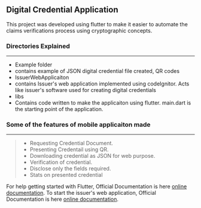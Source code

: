 ## Digital Credential Application

This project was developed using flutter to make it easier to automate the claims verifications process using cryptographic concepts.

### Directories Explained
---
- Example folder
 - contains example of JSON digital credential file created, QR codes
- IssuerWebApplicaiton
 - contains Issuer's web application implemented using codeIgnitor. Acts like issuer's software used for creating digital credentials
- libs
 - Contains code written to make the applicaiton using flutter. main.dart is the starting point of the application.

### Some of the features of mobile applicaiton made
---
>- Requesting Credential Document.
>- Presenting Credentail using QR.
>- Downloading credential as JSON for web purpose.
>- Verification of credential.
>- Disclose only the fields required.
>- Stats on presented credential

For help getting started with Flutter, Official Documentation is here [online documentation](https://flutter.dev/docs).
To start the issuer's web application, Official Documentation is here [online documentation](https://codeigniter.com/user_guide/index.html).